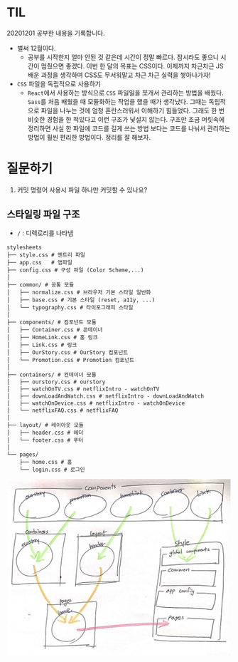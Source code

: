 # TIL

20201201 공부한 내용을 기록합니다.

* 벌써 12월이다.
  - 공부를 시작한지 얼마 안된 것 같은데 시간이 정말 빠르다. 잠시라도 좋으니 시간이 멈췄으면 좋겠다. 이번 한 달의 목표는 CSS이다. 이제까지 차근차근 JS 배운 과정을 생각하며 CSS도 무서워말고 차근 차근 실력을 쌓아나가자!
* `CSS` 파일을 독립적으로 사용하기 
  - `React`에서 사용하는 방식으로 `CSS` 파일일을 쪼개서 관리하는 방법을 배웠다. `Sass`를 처음 배웠을 때 모듈화하는 작업을 했을 때가 생각났다. 그때는 독립적으로 파일을 나누는 것에 엄청 혼란스러워서 이해하기 힘들었다. 그래도 한 번 비슷한 경험을 한 적있다고 이런 구조가 낯설지 않는다. 구조만 조금 머릿속에 정리하면 사실 한 파일에 코드를 길게 쓰는 방법 보다는 코드를 나눠서 관리하는 방법이 훨씬 편리한 방법이다. 정리를 잘 해보자. 

# 질문하기

1. 커밋 명령어 사용시 파일 하나만 커밋할 수 있나요? 

## 스타일링 파일 구조

* `/` : 디렉로리를 나타냄

```
stylesheets
├── style.css # 엔트리 파일
├── app.css   # 앱파일 
├── config.css # 구성 파일 (Color Scheme,...)
│
├── common/ # 공통 모듈
│   ├── normalize.css # 브라우저 기본 스타일 일반화
│   ├── base.css # 기본 스타일 (reset, a11y, ...)
│   └── typography.css # 타이포그래피 스타일
│
├── components/ # 컴포넌트 모듈
│   ├── Container.css # 콘테이너
│   ├── HomeLink.css # 홈 링크
│   ├── Link.css # 링크
│   ├── OurStory.css # OurStory 컴포넌트
│   └── Promotion.css # Promotion 컴포넌트
│
├── containers/ # 컨테이너 모듈
│   ├── ourstory.css # ourstory
│   ├── watchOnTV.css # netflixIntro - watchOnTV
│   ├── downLoadAndWatch.css # netflixIntro - downLoadAndWatch 
│   ├── watchOnDevice.css # netflixIntro - watchOnDevice 
│   └── netflixFAQ.css # netflixFAQ 
│
├── layout/ # 레이아웃 모듈 
│   ├── header.css # 헤더 
│   └── footer.css # 푸터
│
└── pages/
    ├── home.css # 홈
    └── login.css # 로그인
```

<img src="./assets/20201201_TIL_attached_file1.jpg">


